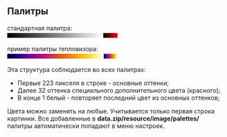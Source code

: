 ## Палитры
стандартная палитра:\
![](default-palette.png)

пример палитры тепловизора:\
![](heat-vision-palette.png)

Эта структура соблюдается во всех палитрах:
+ Первые 223 пикселя в строке - основные оттенки;
+ Далее 32 оттенка специального дополнительного цвета (красного);
+ В конце 1 белый - повторяет последний цвет из основных оттенков;

Цвета можно заменять на любые. Учитывается только первая строка картинки. Все добавленные в **data.zip/resource/image/palettes/** палитры автоматически попадают в меню настроек.
